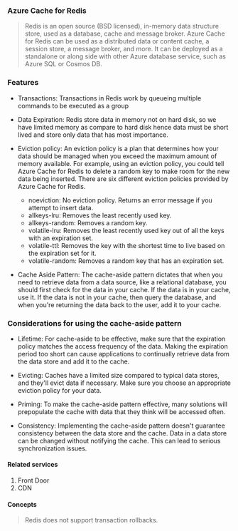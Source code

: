 ### Azure Cache for Redis
> Redis is an open source (BSD licensed), in-memory data structure store, used as a database, cache and message broker. 
Azure Cache for Redis can be used as a distributed data or content cache, a session store, a message broker, and more. It can be deployed as a standalone or along side with other Azure database service, such as Azure SQL or Cosmos DB.

### Features
- Transactions: Transactions in Redis work by queueing multiple commands to be executed as a group
- Data Expiration: Redis store data in memory not on hard disk, so we have limited memory as compare to hard disk hence data must be short lived and store only data that has most importance.
- Eviction policy: An eviction policy is a plan that determines how your data should be managed when you exceed the maximum amount of memory available. For example, using an eviction policy, you could tell Azure Cache for Redis to delete a random key to make room for the new data being inserted. There are six different eviction policies provided by Azure Cache for Redis.

  - noeviction: No eviction policy. Returns an error message if you attempt to insert data.
  - allkeys-lru: Removes the least recently used key.
  - allkeys-random: Removes a random key.
  - volatile-lru: Removes the least recently used key out of all the keys with an expiration set.
  - volatile-ttl: Removes the key with the shortest time to live based on the expiration set for it.
  - volatile-random: Removes a random key that has an expiration set.
- Cache Aside Pattern: The cache-aside pattern dictates that when you need to retrieve data from a data source, like a relational database, you should first check for the data in your cache. If the data is in your cache, use it. If the data is not in your cache, then query the database, and when you're returning the data back to the user, add it to your cache.

### Considerations for using the cache-aside pattern
- Lifetime: For cache-aside to be effective, make sure that the expiration policy matches the access frequency of the data. Making the expiration period too short can cause applications to continually retrieve data from the data store and add it to the cache.

- Evicting: Caches have a limited size compared to typical data stores, and they'll evict data if necessary. Make sure you choose an appropriate eviction policy for your data.

- Priming: To make the cache-aside pattern effective, many solutions will prepopulate the cache with data that they think will be accessed often.

- Consistency: Implementing the cache-aside pattern doesn't guarantee consistency between the data store and the cache. Data in a data store can be changed without notifying the cache. This can lead to serious synchronization issues.
  
#### Related services
1. Front Door
2. CDN

#### Concepts
> Redis does not support transaction rollbacks.

